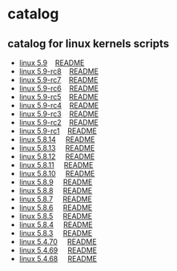 # catalog
 
## catalog for linux kernels scripts
- [linux 5.9](./5.9)&nbsp;&nbsp;&nbsp;&nbsp;[README](./5.9/README.md)
- [linux 5.9-rc8](./5.9-rc8)&nbsp;&nbsp;&nbsp;&nbsp;[README](./5.9-rc8/README.md)
- [linux 5.9-rc7](./5.9-rc7)&nbsp;&nbsp;&nbsp;&nbsp;[README](./5.9-rc7/README.md)
- [linux 5.9-rc6](./5.9-rc6)&nbsp;&nbsp;&nbsp;&nbsp;[README](./5.9-rc6/README.md)
- [linux 5.9-rc5](./5.9-rc5)&nbsp;&nbsp;&nbsp;&nbsp;[README](./5.9-rc5/README.md)
- [linux 5.9-rc4](./5.9-rc4)&nbsp;&nbsp;&nbsp;&nbsp;[README](./5.9-rc4/README.md)
- [linux 5.9-rc3](./5.9-rc3)&nbsp;&nbsp;&nbsp;&nbsp;[README](./5.9-rc3/README.md)
- [linux 5.9-rc2](./5.9-rc2)&nbsp;&nbsp;&nbsp;&nbsp;[README](./5.9-rc2/README.md)
- [linux 5.9-rc1](./5.9-rc1)&nbsp;&nbsp;&nbsp;&nbsp;[README](./5.9-rc1/README.md)
- [linux 5.8.14](./5.8.14)&nbsp;&nbsp;&nbsp;&nbsp;&nbsp;[README](./5.8.14/README.md)
- [linux 5.8.13](./5.8.13)&nbsp;&nbsp;&nbsp;&nbsp;&nbsp;[README](./5.8.13/README.md)
- [linux 5.8.12](./5.8.12)&nbsp;&nbsp;&nbsp;&nbsp;&nbsp;[README](./5.8.12/README.md)
- [linux 5.8.11](./5.8.11)&nbsp;&nbsp;&nbsp;&nbsp;&nbsp;[README](./5.8.11/README.md)
- [linux 5.8.10](./5.8.10)&nbsp;&nbsp;&nbsp;&nbsp;&nbsp;[README](./5.8.10/README.md)
- [linux 5.8.9](./5.8.9)&nbsp;&nbsp;&nbsp;&nbsp;&nbsp;[README](./5.8.9/README.md)
- [linux 5.8.8](./5.8.8)&nbsp;&nbsp;&nbsp;&nbsp;&nbsp;[README](./5.8.8/README.md)
- [linux 5.8.7](./5.8.7)&nbsp;&nbsp;&nbsp;&nbsp;&nbsp;[README](./5.8.7/README.md)
- [linux 5.8.6](./5.8.6)&nbsp;&nbsp;&nbsp;&nbsp;&nbsp;[README](./5.8.6/README.md)
- [linux 5.8.5](./5.8.5)&nbsp;&nbsp;&nbsp;&nbsp;&nbsp;[README](./5.8.5/README.md)
- [linux 5.8.4](./5.8.4)&nbsp;&nbsp;&nbsp;&nbsp;&nbsp;[README](./5.8.4/README.md)
- [linux 5.8.3](./5.8.3)&nbsp;&nbsp;&nbsp;&nbsp;&nbsp;[README](./5.8.3/README.md)
- [linux 5.4.70](./5.4.69)&nbsp;&nbsp;&nbsp;&nbsp;&nbsp;[README](./5.4.70/README.md)
- [linux 5.4.69](./5.4.69)&nbsp;&nbsp;&nbsp;&nbsp;&nbsp;[README](./5.4.69/README.md)
- [linux 5.4.68](./5.4.68)&nbsp;&nbsp;&nbsp;&nbsp;&nbsp;[README](./5.4.68/README.md)
